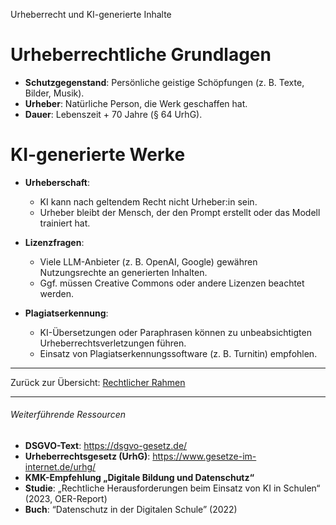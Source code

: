 Urheberrecht und KI-generierte Inhalte

# Urheberrechtliche Grundlagen
- **Schutzgegenstand**: Persönliche geistige Schöpfungen (z. B. Texte, Bilder, Musik).  
- **Urheber**: Natürliche Person, die Werk geschaffen hat.  
- **Dauer**: Lebenszeit + 70 Jahre (§ 64 UrhG).

# KI-generierte Werke
- **Urheberschaft**:  
  - KI kann nach geltendem Recht nicht Urheber:in sein.  
  - Urheber bleibt der Mensch, der den Prompt erstellt oder das Modell trainiert hat.

- **Lizenzfragen**:  
  - Viele LLM-Anbieter (z. B. OpenAI, Google) gewähren Nutzungsrechte an generierten Inhalten.  
  - Ggf. müssen Creative Commons oder andere Lizenzen beachtet werden.

- **Plagiatserkennung**:  
  - KI-Übersetzungen oder Paraphrasen können zu unbeabsichtigten Urheberrechtsverletzungen führen.  
  - Einsatz von Plagiatserkennungssoftware (z. B. Turnitin) empfohlen.

---

Zurück zur Übersicht: [Rechtlicher Rahmen](./Rechtlicher_Rahmen)

--- 

###### Weiterführende Ressourcen
- **DSGVO-Text**: https://dsgvo-gesetz.de/  
- **Urheberrechtsgesetz (UrhG)**: https://www.gesetze-im-internet.de/urhg/  
- **KMK-Empfehlung „Digitale Bildung und Datenschutz“**  
- **Studie**: „Rechtliche Herausforderungen beim Einsatz von KI in Schulen“ (2023, OER-Report)  
- **Buch**: “Datenschutz in der Digitalen Schule” (2022)
